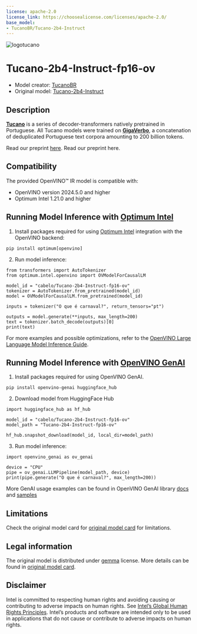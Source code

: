 ```yaml
---
license: apache-2.0
license_link: https://choosealicense.com/licenses/apache-2.0/
base_model:
- TucanoBR/Tucano-2b4-Instruct
---
```


![logotucano](https://github.com/user-attachments/assets/9ab82e1f-ccc5-4917-a94e-8bce607fb613)

# Tucano-2b4-Instruct-fp16-ov
* Model creator: [TucanoBR](https://huggingface.co/TucanoBR)
 * Original model: [Tucano-2b4-Instruct](https://huggingface.co/TucanoBR/Tucano-2b4-Instruct)

## Description

**[Tucano](https://huggingface.co/TucanoBR)** is a series of decoder-transformers natively pretrained in Portuguese. All Tucano models were trained on **[GigaVerbo](https://huggingface.co/datasets/TucanoBR/GigaVerbo)**, a concatenation of deduplicated Portuguese text corpora amounting to 200 billion tokens.

Read our preprint [here](https://arxiv.org/abs/2411.07854).
Read our preprint here.

## Compatibility

The provided OpenVINO™ IR model is compatible with:

* OpenVINO version 2024.5.0 and higher
* Optimum Intel 1.21.0 and higher

## Running Model Inference with [Optimum Intel](https://huggingface.co/docs/optimum/intel/index)


1. Install packages required for using [Optimum Intel](https://huggingface.co/docs/optimum/intel/index) integration with the OpenVINO backend:

```
pip install optimum[openvino]
```

2. Run model inference:

```
from transformers import AutoTokenizer
from optimum.intel.openvino import OVModelForCausalLM

model_id = "cabelo/Tucano-2b4-Instruct-fp16-ov"
tokenizer = AutoTokenizer.from_pretrained(model_id)
model = OVModelForCausalLM.from_pretrained(model_id)

inputs = tokenizer("O que é carnaval?", return_tensors="pt")

outputs = model.generate(**inputs, max_length=200)
text = tokenizer.batch_decode(outputs)[0]
print(text)
```

For more examples and possible optimizations, refer to the [OpenVINO Large Language Model Inference Guide](https://docs.openvino.ai/2024/learn-openvino/llm_inference_guide.html).

## Running Model Inference with [OpenVINO GenAI](https://github.com/openvinotoolkit/openvino.genai)

1. Install packages required for using OpenVINO GenAI.
```
pip install openvino-genai huggingface_hub
```

2. Download model from HuggingFace Hub
   
```
import huggingface_hub as hf_hub

model_id = "cabelo/Tucano-2b4-Instruct-fp16-ov"
model_path = "Tucano-2b4-Instruct-fp16-ov"

hf_hub.snapshot_download(model_id, local_dir=model_path)

```

3. Run model inference:

```
import openvino_genai as ov_genai

device = "CPU"
pipe = ov_genai.LLMPipeline(model_path, device)
print(pipe.generate("O que é carnaval?", max_length=200))
```

More GenAI usage examples can be found in OpenVINO GenAI library [docs](https://github.com/openvinotoolkit/openvino.genai/blob/master/src/README.md) and [samples](https://github.com/openvinotoolkit/openvino.genai?tab=readme-ov-file#openvino-genai-samples)

## Limitations

Check the original model card for [original model card](https://huggingface.co/google/gemma-2-9b-it) for limitations.

## Legal information

The original model is distributed under [gemma](https://ai.google.dev/gemma/terms) license. More details can be found in [original model card](https://huggingface.co/google/gemma-2-9b-it).

## Disclaimer

Intel is committed to respecting human rights and avoiding causing or contributing to adverse impacts on human rights. See [Intel’s Global Human Rights Principles](https://www.intel.com/content/dam/www/central-libraries/us/en/documents/policy-human-rights.pdf). Intel’s products and software are intended only to be used in applications that do not cause or contribute to adverse impacts on human rights.
